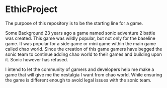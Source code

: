 # EthicProject

The purpose of this repository is to be the starting line for a game.

Some Background
23 years ago a game named sonic adventure 2 battle was created. This game was wildly popular, but not only for the baseline game. It was popular for a side game or mini game within the main game called chao world. Since the creation of this game gamers have begged the sonic team to continue adding chao world to their games and building upon it. Sonic however has refused. 

I intend to let the community of gamers and developers help me make a game that will give me the nestalgia I want from chao world. While  ensuring the game is different enough to avoid legal issues with the sonic team.